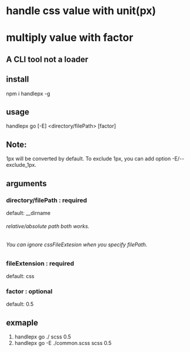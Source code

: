 # handle css value with unit(px) 
# multiply value with factor 

## A CLI tool not a loader

## install
npm i handlepx -g

## usage          
handlepx go [-E] <directory/filePath> <fileExtension> [factor]

## Note:
1px will be converted by default.
To exclude 1px, you can add option -E/--exclude_1px.

## arguments
### directory/filePath : required
default: __dirname
###### relative/absolute path both works.
###### You can ignore cssFileExtesion when you specify filePath.

### fileExtension : required
default: css

### factor : optional
default: 0.5

## exmaple
1. handlepx go ./ scss 0.5
2. handlepx go -E ./common.scss scss 0.5


 